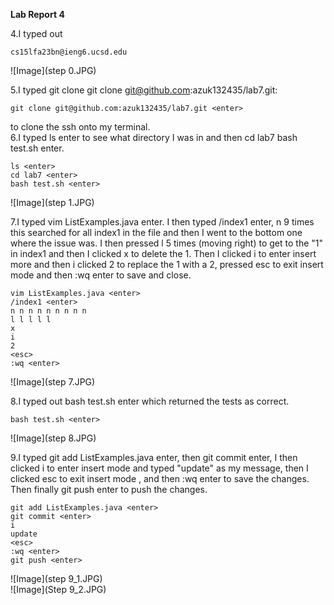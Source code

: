 **Lab Report 4** <br>

4.I typed out 
```
cs15lfa23bn@ieng6.ucsd.edu 
```
![Image](step 0.JPG)<br>

5.I typed git clone git clone git@github.com:azuk132435/lab7.git:
```
git clone git@github.com:azuk132435/lab7.git <enter>

```
to clone the ssh onto my terminal.<br>
6.I typed ls enter to see what directory I was in and then cd lab7 <enter> bash test.sh enter.
```
ls <enter>
cd lab7 <enter>
bash test.sh <enter>
```
![Image](step 1.JPG)<br>

7.I typed vim ListExamples.java enter. I then typed /index1 enter, n 9 times this searched for all index1 in the file and then I went to the bottom one where the issue was. I then pressed l 5 times (moving right) to get to the "1" in index1 and then I clicked
x to delete the 1. Then I clicked i to enter insert more and then i clicked 2 to replace the 1 with a 2, pressed esc to exit insert mode and then :wq enter to save and close.<br>
```
vim ListExamples.java <enter>
/index1 <enter>
n n n n n n n n n
l l l l l
x
i
2
<esc>
:wq <enter>
```
![Image](step 7.JPG)<br>

8.I typed out bash test.sh enter which returned the tests as correct.
```
bash test.sh <enter>
```
![Image](step 8.JPG)<br>

9.I typed git add ListExamples.java enter, then git commit enter, I then clicked i to enter insert mode
and typed "update" as my message, then I clicked esc to exit insert mode , and then :wq enter to save the changes. Then finally git push enter to push the changes. <br>
```
git add ListExamples.java <enter>
git commit <enter>
i
update
<esc>
:wq <enter>
git push <enter>
```

![Image](step 9_1.JPG)<br>
![Image](Step 9_2.JPG)<br>
